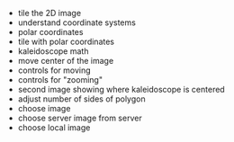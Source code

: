 * tile the 2D image
* understand coordinate systems
* polar coordinates
* tile with polar coordinates
* kaleidoscope math
* move center of the image
* controls for moving
* controls for "zooming"
* second image showing where kaleidoscope is centered
* adjust number of sides of polygon
* choose image
* choose server image from server
* choose local image
